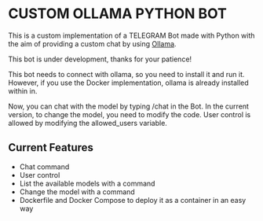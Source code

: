 # CUSTOM OLLAMA PYTHON BOT

This is a custom implementation of a TELEGRAM Bot made with Python with the aim of providing a custom chat by using [Ollama](https://github.com/ollama/ollama). 

This bot is under development, thanks for your patience!

This bot needs to connect with ollama, so you need to install it and run it. However, if you use the Docker implementation, ollama is already installed within in.

Now, you can chat with the model by typing /chat in the Bot. In the current version, to change the model, you need to modify the code. User control is allowed by modifying the allowed_users variable.

## Current Features
- Chat command
- User control
- List the available models with a command
- Change the model with a command
- Dockerfile and Docker Compose to deploy it as a container in an easy way
